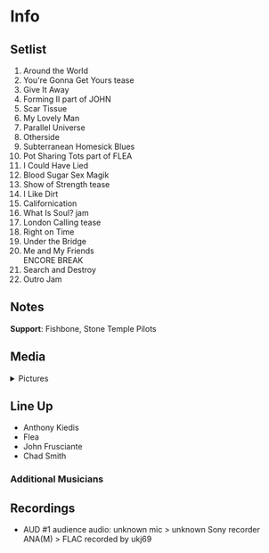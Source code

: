 # Info

## Setlist

1. Around the World
2. You're Gonna Get Yours tease
3. Give It Away
4. Forming II part of JOHN
5. Scar Tissue
6. My Lovely Man
7. Parallel Universe
8. Otherside
9. Subterranean Homesick Blues
10. Pot Sharing Tots part of FLEA
11. I Could Have Lied
12. Blood Sugar Sex Magik
13. Show of Strength tease
14. I Like Dirt
15. Californication
16. What Is Soul? jam
17. London Calling tease
18. Right on Time
19. Under the Bridge
20. Me and My Friends
<br> ENCORE BREAK
21. Search and Destroy
22. Outro Jam

## Notes

**Support**: Fishbone, Stone Temple Pilots

## Media 

<details>
  <summary>Pictures</summary>
  <!--<img alt="Setlist" title="Setlist" src="_.jpg" height="200" />
  <img alt="Clipping" title="Clipping" src="_.jpg" height="200" />
  <img alt="Flyer" title="Flyer" src="_.jpg" height="200" />-->
</details>

## Line Up

* Anthony Kiedis
* Flea
* John Frusciante
* Chad Smith

### Additional Musicians

## Recordings

* AUD #1 audience audio: unknown mic > unknown Sony recorder ANA(M) > FLAC recorded by ukj69
